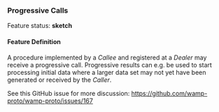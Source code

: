 ### Progressive Calls

Feature status: **sketch**

#### Feature Definition

A procedure implemented by a *Callee* and registered at a *Dealer* may receive a progressive call. Progressive results can e.g. be used to start processing initial data where a larger data set may not yet have been generated or received by the *Caller*.

See this GitHub issue for more discussion: https://github.com/wamp-proto/wamp-proto/issues/167

